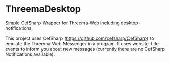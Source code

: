 # ThreemaDesktop
Simple CefSharp Wrapper for Threema-Web including desktop-notifications.

This project uses CefSharp (https://github.com/cefsharp/CefSharp) to emulate the Threema-Web Messenger in a program.
It uses website-title events to inform you about new messages (currently there are no CefSharp Notifications available). 
